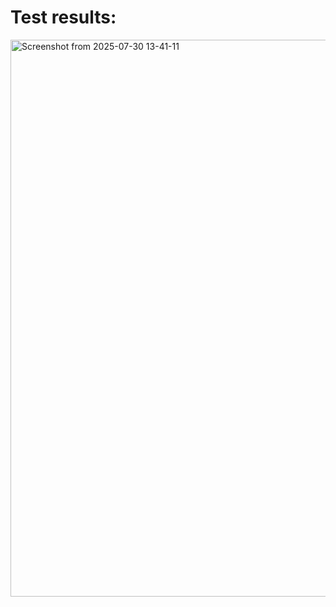 # Test results:

<img width="1357" height="891" alt="Screenshot from 2025-07-30 13-41-11" src="https://github.com/user-attachments/assets/a2282e34-08dc-4926-92b5-a6feda5e1956" />
